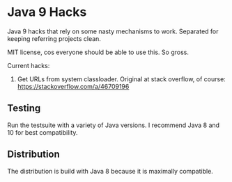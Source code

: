 # Java 9 Hacks

Java 9 hacks that rely on some nasty mechanisms to work. Separated for keeping referring projects clean.

MIT license, cos everyone should be able to use this. So gross.

Current hacks:
1. Get URLs from system classloader. Original at stack overflow, of course: https://stackoverflow.com/a/46709196


## Testing

Run the testsuite with a variety of Java versions. I recommend Java 8 and 10 for best compatibility.

## Distribution

The distribution is build with Java 8 because it is maximally compatible.